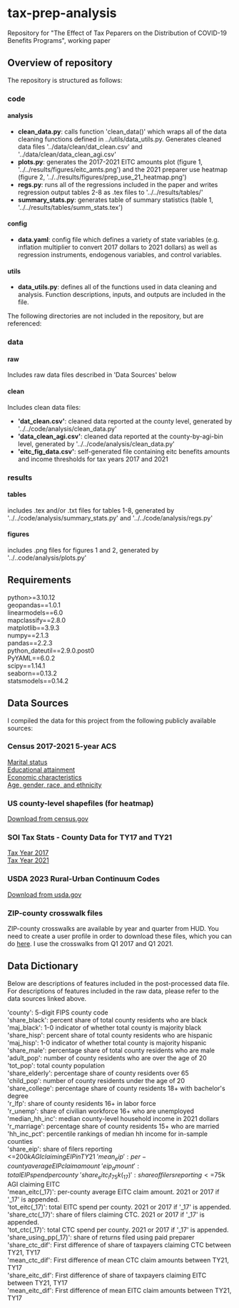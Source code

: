 # tax-prep-analysis
Repository for "The Effect of Tax Peparers on the Distribution of COVID-19 Benefits Programs", working paper

## Overview of repository
The repository is structured as follows:

### code
#### analysis
- **clean_data.py**: calls function 'clean_data()' which wraps all of the data cleaning functions defined in ../utils/data_utils.py. Generates cleaned data files '../data/clean/dat_clean.csv' and '../data/clean/data_clean_agi.csv'
- **plots.py**: generates the 2017-2021 EITC amounts plot (figure 1, '../../results/figures/eitc_amts.png') and the 2021 preparer use heatmap (figure 2, '../../results/figures/prep_use_21_heatmap.png')
- **regs.py**: runs all of the regressions included in the paper and writes regression output tables 2-8 as .tex files to '../../results/tables/'
- **summary_stats.py**: generates table of summary statistics (table 1, '../../results/tables/summ_stats.tex')
#### config
- **data.yaml**: config file which defines a variety of state variables (e.g. inflation multiplier to convert 2017 dollars to 2021 dollars) as well as regression instruments, endogenous variables, and control variables.
#### utils
- **data_utils.py**: defines all of the functions used in data cleaning and analysis. Function descriptions, inputs, and outputs are included in the file.

The following directories are not included in the repository, but are referenced: 

### data
#### raw
Includes raw data files described in 'Data Sources' below
#### clean
Includes clean data files:
- **'dat_clean.csv'**: cleaned data reported at the county level, generated by '../../code/analysis/clean_data.py'
- **'data_clean_agi.csv'**: cleaned data reported at the county-by-agi-bin level, generated by '../../code/analysis/clean_data.py'
- **'eitc_fig_data.csv'**: self-generated file containing eitc benefits amounts and income thresholds for tax years 2017 and 2021

### results
#### tables
includes .tex and/or .txt files for tables 1-8, generated by '../../code/analysis/summary_stats.py' and '../../code/analysis/regs.py'
#### figures
includes .png files for figures 1 and 2, generated by '../..code/analysis/plots.py'

## Requirements
python>=3.10.12\
geopandas==1.0.1\
linearmodels==6.0\
mapclassify==2.8.0\
matplotlib==3.9.3\
numpy==2.1.3\
pandas==2.2.3\
python_dateutil==2.9.0.post0\
PyYAML==6.0.2\
scipy==1.14.1\
seaborn==0.13.2\
statsmodels==0.14.2

## Data Sources

I compiled the data for this project from the following publicly available sources:

### Census 2017-2021 5-year ACS
[Marital status](https://data.census.gov/table/ACSST5Y2021.S1201?q=marriage%20rate&t=Marital%20Status%20and%20Marital%20History&g=010XX00US$0500000)\
[Educational attainment](https://data.census.gov/table/ACSST5Y2021.S1501?q=marriage%20rate&t=Education&g=010XX00US$0500000)\
[Economic characteristics](https://data.census.gov/table/ACSDP5Y2021.DP03?q=employment&g=010XX00US$0500000)\
[Age, gender, race, and ethnicity](https://data.census.gov/table/ACSDP5YSPT2021.DP05?q=race&t=-02:001:Race%20and%20Ethnicity&g=010XX00US$0500000)

### US county-level shapefiles (for heatmap)
[Download from census.gov](https://www2.census.gov/geo/tiger/GENZ2018/shp/cb_2018_us_county_500k.zip)

### SOI Tax Stats - County Data for TY17 and TY21
[Tax Year 2017](https://www.irs.gov/statistics/soi-tax-stats-county-data-2017)\
[Tax Year 2021](https://www.irs.gov/statistics/soi-tax-stats-county-data-2021)

### USDA 2023 Rural-Urban Continuum Codes
[Download from usda.gov](https://www.ers.usda.gov/webdocs/DataFiles/53251/Ruralurbancontinuumcodes2023.xlsx?v=5941.8)

### ZIP-county crosswalk files
ZIP-county crosswalks are available by year and quarter from HUD. You need to create a user profile in order to download these files, which you can do [here](https://www.huduser.gov/portal/datasets/usps_crosswalk.html). I use the crosswalks from Q1 2017 and Q1 2021.

## Data Dictionary
Below are descriptions of features included in the post-processed data file. For descriptions of features included in the raw data, please refer to the data sources linked above.

'county': 5-digit FIPS county code\
'share_black': percent share of total county residents who are black\
'maj_black': 1-0 indicator of whether total county is majority black\
'share_hisp': percent share of total county residents who are hispanic\
'maj_hisp': 1-0 indicator of whether total county is majority hispanic\
'share_male': percentage share of total county residents who are male\
'adult_pop': number of county residents who are over the age of 20\
'tot_pop': total county population\
'share_elderly': percentage share of county residents over 65\
'child_pop': number of county residents under the age of 20\
'share_college': percentage share of county residents 18+ with bachelor's degree\
'r_lfp': share of county residents 16+ in labor force\
'r_unemp': share of civilian workforce 16+ who are unemployed\
'median_hh_inc': median county-level household income in 2021 dollars\
'r_marriage': percentage share of county residents 15+ who are married\
'hh_inc_pct': percentile rankings of median hh income for in-sample counties\
'share_eip': share of filers reporting <=$200k AGI claiming EIP in TY21\
'mean_eip': per-county average EIP claim amount\
'eip_amount': total EIP spend per county\
'share_eitc_lt_75k(_17)': share of filers reporting <=$75k AGI claiming EITC\
'mean_eitc(_17)': per-county average EITC claim amount. 2021 or 2017 if '_17' is appended.\
'tot_eitc(_17)': total EITC spend per county. 2021 or 2017 if '_17' is appended.\
'share_ctc(_17)': share of filers claiming CTC. 2021 or 2017 if '_17' is appended.\
'tot_ctc(_17)': total CTC spend per county. 2021 or 2017 if '_17' is appended.\
'share_using_pp(_17)': share of returns filed using paid preparer\
'share_ctc_dif': First difference of share of taxpayers claiming CTC between TY21, TY17\
'mean_ctc_dif': First difference of mean CTC claim amounts between TY21, TY17\
'share_eitc_dif': First difference of share of taxpayers claiming EITC between TY21, TY17\
'mean_eitc_dif': First difference of mean EITC claim amounts between TY21, TY17
